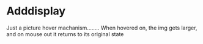 # Adddisplay
Just a picture hover machanism........
When hovered on, the img gets larger, and on mouse out it returns to its original state
